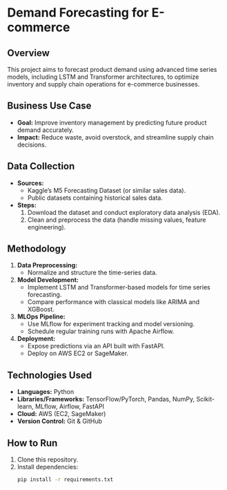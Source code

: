 # Demand Forecasting for E-commerce

## Overview
This project aims to forecast product demand using advanced time series models, including LSTM and Transformer architectures, to optimize inventory and supply chain operations for e-commerce businesses.

## Business Use Case
- **Goal:** Improve inventory management by predicting future product demand accurately.
- **Impact:** Reduce waste, avoid overstock, and streamline supply chain decisions.

## Data Collection
- **Sources:**  
  - Kaggle’s M5 Forecasting Dataset (or similar sales data).  
  - Public datasets containing historical sales data.
- **Steps:**  
  1. Download the dataset and conduct exploratory data analysis (EDA).  
  2. Clean and preprocess the data (handle missing values, feature engineering).

## Methodology
1. **Data Preprocessing:**  
   - Normalize and structure the time-series data.
2. **Model Development:**  
   - Implement LSTM and Transformer-based models for time series forecasting.  
   - Compare performance with classical models like ARIMA and XGBoost.
3. **MLOps Pipeline:**  
   - Use MLflow for experiment tracking and model versioning.  
   - Schedule regular training runs with Apache Airflow.
4. **Deployment:**  
   - Expose predictions via an API built with FastAPI.  
   - Deploy on AWS EC2 or SageMaker.

## Technologies Used
- **Languages:** Python  
- **Libraries/Frameworks:** TensorFlow/PyTorch, Pandas, NumPy, Scikit-learn, MLflow, Airflow, FastAPI  
- **Cloud:** AWS (EC2, SageMaker)  
- **Version Control:** Git & GitHub

## How to Run
1. Clone this repository.
2. Install dependencies:  
   ```bash
   pip install -r requirements.txt